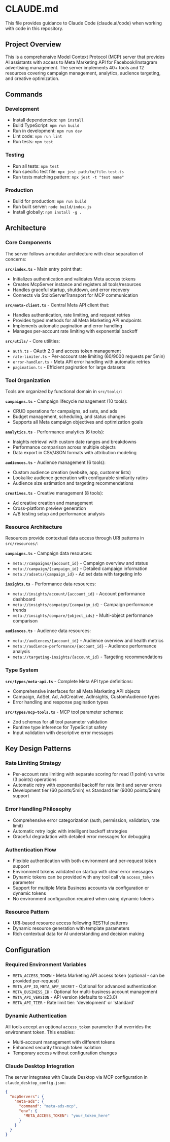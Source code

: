 # CLAUDE.md

This file provides guidance to Claude Code (claude.ai/code) when working with code in this repository.

## Project Overview

This is a comprehensive Model Context Protocol (MCP) server that provides AI assistants with access to Meta Marketing API for Facebook/Instagram advertising management. The server implements 40+ tools and 12 resources covering campaign management, analytics, audience targeting, and creative optimization.

## Commands

### Development
- Install dependencies: `npm install`
- Build TypeScript: `npm run build`
- Run in development: `npm run dev`
- Lint code: `npm run lint`
- Run tests: `npm test`

### Testing
- Run all tests: `npm test`
- Run specific test file: `npx jest path/to/file.test.ts`
- Run tests matching pattern: `npx jest -t "test name"`

### Production
- Build for production: `npm run build`
- Run built server: `node build/index.js`
- Install globally: `npm install -g .`

## Architecture

### Core Components

The server follows a modular architecture with clear separation of concerns:

**`src/index.ts`** - Main entry point that:
- Initializes authentication and validates Meta access tokens
- Creates McpServer instance and registers all tools/resources
- Handles graceful startup, shutdown, and error recovery
- Connects via StdioServerTransport for MCP communication

**`src/meta-client.ts`** - Central Meta API client that:
- Handles authentication, rate limiting, and request retries
- Provides typed methods for all Meta Marketing API endpoints
- Implements automatic pagination and error handling
- Manages per-account rate limiting with exponential backoff

**`src/utils/`** - Core utilities:
- `auth.ts` - OAuth 2.0 and access token management
- `rate-limiter.ts` - Per-account rate limiting (60/9000 requests per 5min)
- `error-handler.ts` - Meta API error handling with automatic retries
- `pagination.ts` - Efficient pagination for large datasets

### Tool Organization

Tools are organized by functional domain in `src/tools/`:

**`campaigns.ts`** - Campaign lifecycle management (10 tools):
- CRUD operations for campaigns, ad sets, and ads
- Budget management, scheduling, and status changes
- Supports all Meta campaign objectives and optimization goals

**`analytics.ts`** - Performance analytics (6 tools):
- Insights retrieval with custom date ranges and breakdowns
- Performance comparison across multiple objects
- Data export in CSV/JSON formats with attribution modeling

**`audiences.ts`** - Audience management (6 tools):
- Custom audience creation (website, app, customer lists)
- Lookalike audience generation with configurable similarity ratios
- Audience size estimation and targeting recommendations

**`creatives.ts`** - Creative management (8 tools):
- Ad creative creation and management
- Cross-platform preview generation
- A/B testing setup and performance analysis

### Resource Architecture

Resources provide contextual data access through URI patterns in `src/resources/`:

**`campaigns.ts`** - Campaign data resources:
- `meta://campaigns/{account_id}` - Campaign overview and status
- `meta://campaign/{campaign_id}` - Detailed campaign information
- `meta://adsets/{campaign_id}` - Ad set data with targeting info

**`insights.ts`** - Performance data resources:
- `meta://insights/account/{account_id}` - Account performance dashboard
- `meta://insights/campaign/{campaign_id}` - Campaign performance trends
- `meta://insights/compare/{object_ids}` - Multi-object performance comparison

**`audiences.ts`** - Audience data resources:
- `meta://audiences/{account_id}` - Audience overview and health metrics
- `meta://audience-performance/{account_id}` - Audience performance analysis
- `meta://targeting-insights/{account_id}` - Targeting recommendations

### Type System

**`src/types/meta-api.ts`** - Complete Meta API type definitions:
- Comprehensive interfaces for all Meta Marketing API objects
- Campaign, AdSet, Ad, AdCreative, AdInsights, CustomAudience types
- Error handling and response pagination types

**`src/types/mcp-tools.ts`** - MCP tool parameter schemas:
- Zod schemas for all tool parameter validation
- Runtime type inference for TypeScript safety
- Input validation with descriptive error messages

## Key Design Patterns

### Rate Limiting Strategy
- Per-account rate limiting with separate scoring for read (1 point) vs write (3 points) operations
- Automatic retry with exponential backoff for rate limit and server errors
- Development tier (60 points/5min) vs Standard tier (9000 points/5min) support

### Error Handling Philosophy
- Comprehensive error categorization (auth, permission, validation, rate limit)
- Automatic retry logic with intelligent backoff strategies
- Graceful degradation with detailed error messages for debugging

### Authentication Flow
- Flexible authentication with both environment and per-request token support
- Environment tokens validated on startup with clear error messages
- Dynamic tokens can be provided with any tool call via `access_token` parameter
- Support for multiple Meta Business accounts via configuration or dynamic tokens
- No environment configuration required when using dynamic tokens

### Resource Pattern
- URI-based resource access following RESTful patterns
- Dynamic resource generation with template parameters
- Rich contextual data for AI understanding and decision making

## Configuration

### Required Environment Variables
- `META_ACCESS_TOKEN` - Meta Marketing API access token (optional - can be provided per-request)
- `META_APP_ID`, `META_APP_SECRET` - Optional for advanced authentication
- `META_BUSINESS_ID` - Optional for multi-business account management
- `META_API_VERSION` - API version (defaults to v23.0)
- `META_API_TIER` - Rate limit tier: 'development' or 'standard'

### Dynamic Authentication
All tools accept an optional `access_token` parameter that overrides the environment token. This enables:
- Multi-account management with different tokens
- Enhanced security through token isolation
- Temporary access without configuration changes

### Claude Desktop Integration
The server integrates with Claude Desktop via MCP configuration in `claude_desktop_config.json`:
```json
{
  "mcpServers": {
    "meta-ads": {
      "command": "meta-ads-mcp",
      "env": {
        "META_ACCESS_TOKEN": "your_token_here"
      }
    }
  }
}
```
